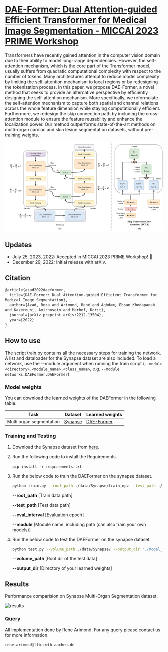 # [DAE-Former: Dual Attention-guided Efficient Transformer for Medical Image Segmentation - MICCAI 2023 PRIME Workshop](https://arxiv.org/abs/2212.13504)

Transformers have recently gained attention in the computer vision domain due to their ability to model long-range dependencies. However, the self-attention mechanism, which is the core part of the Transformer model, usually suffers from quadratic computational complexity with respect to the number of tokens. Many architectures attempt to reduce model complexity by limiting the self-attention mechanism to local regions or by redesigning the tokenization process. In this paper, we propose DAE-Former, a novel method that seeks to provide an alternative perspective by efficiently designing the self-attention mechanism. More specifically, we reformulate the self-attention mechanism to capture both spatial and channel relations across the whole feature dimension while staying computationally efficient. Furthermore, we redesign the skip connection path by including the cross-attention module to ensure the feature reusability and enhance the localization power. Our method outperforms state-of-the-art methods on multi-organ cardiac and skin lesion segmentation datasets, without pre-training weights.

![Proposed Model](./images/proposed_model.png)

## Updates

- July 25, 2023, 2022: Accepted in MICCAI 2023 PRIME Workshop! 🥳
- December 29, 2022: Initial release with arXiv.

## Citation
```
@article{azad2022daeformer,
  title={DAE-Former: Dual Attention-guided Efficient Transformer for Medical Image Segmentation},
  author={Azad, Reza and Arimond, René and Aghdam, Ehsan Khodapanah and Kazerouni, Amirhosein and Merhof, Dorit},
  journal={arXiv preprint arXiv:2212.13504},
  year={2022}
}
```

## How to use

The script train.py contains all the necessary steps for training the network. A list and dataloader for the Synapse dataset are also included.
To load a network, use the --module argument when running the train script (``--module <directory>.<module_name>.<class_name>``, e.g. ``--module networks.DAEFormer.DAEFormer``)


### Model weights
You can download the learned weights of the DAEFormer in the following table. 

Task | Dataset |Learned weights
------------ | -------------|----
Multi organ segmentation | [Synapse](https://drive.google.com/uc?export=download&id=18I9JHH_i0uuEDg-N6d7bfMdf7Ut6bhBi) | [DAE-Former](https://drive.google.com/u/0/uc?id=1JEnicYtcMbU_PD_ujCPMaOH5_cs56EIO&export=download)


### Training and Testing

1) Download the Synapse dataset from [here](https://drive.google.com/uc?export=download&id=18I9JHH_i0uuEDg-N6d7bfMdf7Ut6bhBi).

2) Run the following code to install the Requirements.

    `pip install -r requirements.txt`

3) Run the below code to train the DAEFormer on the synapse dataset.
    ```bash
    python train.py --root_path ./data/Synapse/train_npz --test_path ./data/Synapse/test_vol_h5 --batch_size 20 --eval_interval 20 --max_epochs 400 --module networks.DAEFormer.DAEFormer
    ```
    **--root_path**     [Train data path]

    **--test_path**     [Test data path]

    **--eval_interval** [Evaluation epoch]

    **--module**        [Module name, including path (can also train your own models)]
    
 4) Run the below code to test the DAEFormer on the synapse dataset.
    ```bash
    python test.py --volume_path ./data/Synapse/ --output_dir './model_out'
    ```
    **--volume_path**   [Root dir of the test data]
        
    **--output_dir**    [Directory of your learned weights]
    
## Results
Performance comparision on Synapse Multi-Organ Segmentation dataset.

![results](https://github.com/mindflow-institue/DAEFormer/assets/61879630/da13cceb-fbef-40a2-9605-be07ca1cac2f)

### Query
All implementation done by Rene Arimond. For any query please contact us for more information.

```python
rene.arimond@lfb.rwth-aachen.de

```
